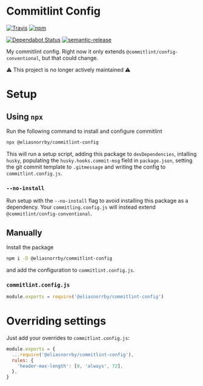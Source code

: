 # Commitlint Config

[![Travis](https://img.shields.io/travis/com/eliasnorrby/commitlint-config?style=for-the-badge)](https://travis-ci.com/eliasnorrby/commitlint-config)
[![npm](https://img.shields.io/npm/v/@eliasnorrby/commitlint-config?style=for-the-badge)](https://www.npmjs.com/package/@eliasnorrby/commitlint-config)

[![Dependabot Status](https://api.dependabot.com/badges/status?host=github&repo=eliasnorrby/commitlint-config)](https://dependabot.com)
[![semantic-release](https://img.shields.io/badge/%20%20%F0%9F%93%A6%F0%9F%9A%80-semantic--release-e10079.svg)](https://github.com/semantic-release/semantic-release)

My commitlint config. Right now it only extends
`@commitlint/config-conventional`, but that could change.

:warning: This project is no longer actively maintained :warning:

# Setup

## Using `npx`

Run the following command to install and configure commitlint

```sh
npx @eliasnorrby/commitlint-config
```

This will run a setup script, adding this package to `devDependencies`,
intalling `husky`, populating the `husky.hooks.commit-msg` field in
`package.json`, setting the git commit template to `.gitmessage` and writing the
config to `commitlint.config.js`.

### `--no-install`

Run setup with the `--no-install` flag to avoid installing this package as a
dependency. Your `commitling.config.js` will instead extend
`@commitlint/config-conventional`.

## Manually

Install the package

```sh
npm i -D @eliasnorrby/commitlint-config
```

and add the configuration to `commitlint.config.js`.

### `commitlint.config.js`

```js
module.exports = require('@eliasnorrby/commitlint-config')
```

# Overriding settings

Just add your overrides to `commitlint.config.js`:

```js
module.exports = {
  ...require('@eliasnorrby/commitlint-config'),
  rules: {
    'header-max-length': [0, 'always', 72],
  },
}
```
